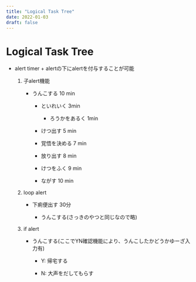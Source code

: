 ```yaml
---
title: "Logical Task Tree"
date: 2022-01-03
draft: false
---
```

# Logical Task Tree



* alert timer + alertの下にalertを付与することが可能



	1. 子alert機能

		* うんこする 10 min

			* といれいく 3min

				* ろうかをあるく 1min

			* けつ出す 5 min

			* 覚悟を決める 7 min

			* 放り出す 8 min

			* けつをふく 9 min

			* ながす 10 min

			

	2. loop alert

		* 下痢便出す 30分

			* うんこする(さっきのやつと同じなので略)

			

	3. if alert

		* うんこする(ここでYN確認機能により、うんこしたかどうかゆーざ入力有)

			* Y: 帰宅する

			* N: 大声をだしてもらす

			 

			





